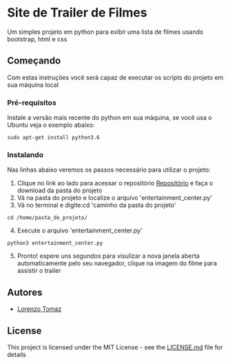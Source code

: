 # Site de Trailer de Filmes

Um simples projeto em python para exibir uma lista de filmes usando bootstrap, html e css

## Começando

Com estas instruções você será capaz de executar os scripts do projeto em sua máquina local

### Pré-requisitos


Instale a versão mais recente do python em sua máquina, se você usa o Ubuntu veja o exemplo abaixo:

```
sudo apt-get install python3.6
```

### Instalando

Nas linhas abaixo veremos os passos necessário para utilizar o projeto:

1. Clique no link ao lado para acessar o repositório [Repositório](https://github.com/LorenzoTomaz/ud036_StarterCode) e faça o download da pasta do projeto
2. Vá na pasta do projeto e localize o arquivo 'entertainment_center.py'
3. Vá no terminal e digite:cd 'caminho da pasta do projeto'
```
cd /home/pasta_do_projeto/
```
4. Execute o arquivo 'entertainment_center.py'

```
python3 entertainment_center.py
```

5. Pronto! espere uns segundos para visulizar a nova janela aberta automaticamente pelo seu navegador, clique na imagem do filme para assistir o trailer

## Autores

* [Lorenzo Tomaz](https://github.com/LorenzoTomaz)

## License

This project is licensed under the MIT License - see the [LICENSE.md](LICENSE.md) file for details


